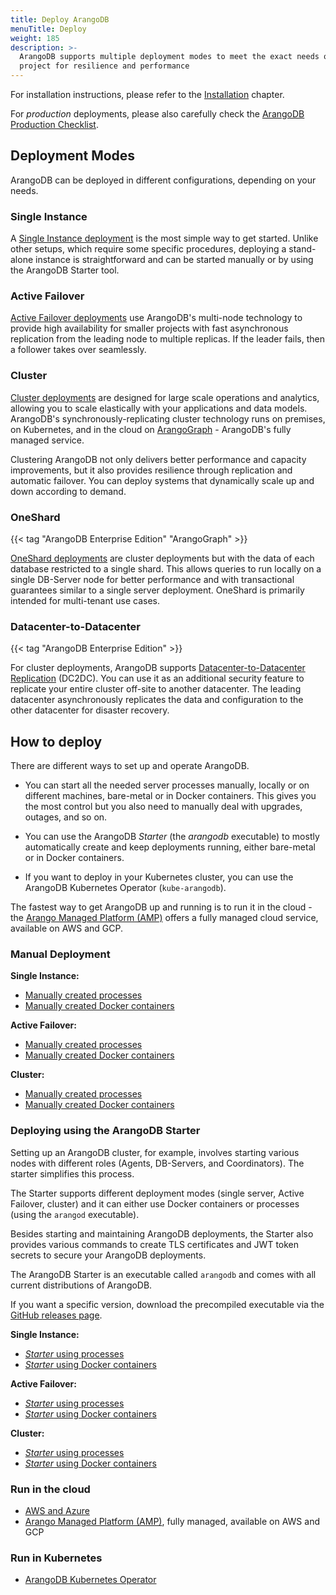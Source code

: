 ```yaml
---
title: Deploy ArangoDB
menuTitle: Deploy
weight: 185
description: >-
  ArangoDB supports multiple deployment modes to meet the exact needs of your
  project for resilience and performance
---
```

For installation instructions, please refer to the
[Installation](../operations/installation/_index.md) chapter.

For _production_ deployments, please also carefully check the
[ArangoDB Production Checklist](production-checklist.md).

## Deployment Modes

ArangoDB can be deployed in different configurations, depending on your needs.

### Single Instance

A [Single Instance deployment](single-instance/_index.md) is the most simple way
to get started. Unlike other setups, which require some specific procedures,
deploying a stand-alone instance is straightforward and can be started manually
or by using the ArangoDB Starter tool.

### Active Failover

[Active Failover deployments](active-failover/_index.md) use ArangoDB's
multi-node technology to provide high availability for smaller projects with
fast asynchronous replication from the leading node to multiple replicas.
If the leader fails, then a follower takes over seamlessly.

### Cluster

[Cluster deployments](cluster/_index.md) are designed for large scale
operations and analytics, allowing you to scale elastically with your
applications and data models. ArangoDB's synchronously-replicating cluster
technology runs on premises, on Kubernetes, and in the cloud on
[ArangoGraph](https://dashboard.arangodb.cloud/home?utm_source=docs&utm_medium=cluster_pages&utm_campaign=docs_traffic) - ArangoDB's fully managed service.

Clustering ArangoDB not only delivers better performance and capacity improvements,
but it also provides resilience through replication and automatic failover.
You can deploy systems that dynamically scale up and down according to demand.

### OneShard

{{< tag "ArangoDB Enterprise Edition" "ArangoGraph" >}}

[OneShard deployments](oneshard.md) are cluster deployments but with the data of
each database restricted to a single shard. This allows queries to run locally
on a single DB-Server node for better performance and with transactional
guarantees similar to a single server deployment. OneShard is primarily intended
for multi-tenant use cases.

### Datacenter-to-Datacenter

{{< tag "ArangoDB Enterprise Edition" >}}

For cluster deployments, ArangoDB supports
[Datacenter-to-Datacenter Replication](arangosync/_index.md) (DC2DC). You can
use it as an additional security feature to replicate your entire cluster
off-site to another datacenter. The leading datacenter asynchronously replicates
the data and configuration to the other datacenter for disaster recovery.

## How to deploy

There are different ways to set up and operate ArangoDB.

- You can start all the needed server processes manually, locally or on different
  machines, bare-metal or in Docker containers. This gives you the most control
  but you also need to manually deal with upgrades, outages, and so on.

- You can use the ArangoDB _Starter_ (the _arangodb_ executable) to mostly
  automatically create and keep deployments running, either bare-metal or in
  Docker containers.

- If you want to deploy in your Kubernetes cluster, you can use the
  ArangoDB Kubernetes Operator (`kube-arangodb`).

The fastest way to get ArangoDB up and running is to run it in the cloud - the
[Arango Managed Platform (AMP)](https://dashboard.arangodb.cloud/home?utm_source=docs&utm_medium=cluster_pages&utm_campaign=docs_traffic)
offers a fully managed cloud service, available on AWS and GCP.

### Manual Deployment

**Single Instance:**

- [Manually created processes](single-instance/manual-start.md)
- [Manually created Docker containers](single-instance/manual-start.md#manual-start-in-docker)

**Active Failover:**

- [Manually created processes](active-failover/manual-start.md)
- [Manually created Docker containers](active-failover/manual-start.md#manual-start-in-docker)

**Cluster:**

- [Manually created processes](cluster/deployment/manual-start.md)
- [Manually created Docker containers](cluster/deployment/manual-start.md#manual-start-in-docker)

### Deploying using the ArangoDB Starter

Setting up an ArangoDB cluster, for example, involves starting various nodes
with different roles (Agents, DB-Servers, and Coordinators). The starter
simplifies this process.

The Starter supports different deployment modes (single server, Active Failover,
cluster) and it can either use Docker containers or processes (using the
`arangod` executable).

Besides starting and maintaining ArangoDB deployments, the Starter also provides
various commands to create TLS certificates and JWT token secrets to secure your
ArangoDB deployments.

The ArangoDB Starter is an executable called `arangodb` and comes with all
current distributions of ArangoDB.

If you want a specific version, download the precompiled executable via the
[GitHub releases page](https://github.com/arangodb-helper/arangodb/releases).

**Single Instance:**

- [_Starter_ using processes](single-instance/using-the-arangodb-starter.md)
- [_Starter_ using Docker containers](single-instance/using-the-arangodb-starter.md#using-the-arangodb-starter-in-docker)

**Active Failover:**

- [_Starter_ using processes](active-failover/using-the-arangodb-starter.md)
- [_Starter_ using Docker containers](active-failover/using-the-arangodb-starter.md#using-the-arangodb-starter-in-docker)

**Cluster:**

- [_Starter_ using processes](cluster/deployment/using-the-arangodb-starter.md)
- [_Starter_ using Docker containers](cluster/deployment/using-the-arangodb-starter.md#using-the-arangodb-starter-in-docker)

### Run in the cloud

- [AWS and Azure](in-the-cloud.md)
- [Arango Managed Platform (AMP)](https://dashboard.arangodb.cloud/home?utm_source=docs&utm_medium=cluster_pages&utm_campaign=docs_traffic),
  fully managed, available on AWS and GCP

### Run in Kubernetes

- [ArangoDB Kubernetes Operator](kubernetes.md)
